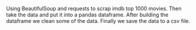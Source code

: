 Using BeautifulSoup and requests to scrap imdb top 1000 movies.
Then take the data and put it into a pandas dataframe.
After building the dataframe we clean some of the data.
Finally we save the data to a csv file.
